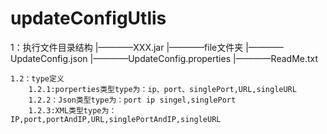 # updateConfigUtlis
1：执行文件目录结构
|————XXX.jar
|————file文件夹
	|————UpdateConfig.json
	|————UpdateConfig.properties
	|————ReadMe.txt
	
	1.2：type定义
  		1.2.1:porperties类型type为：ip、port、singlePort,URL,singleURL
  		1.2.2：Json类型type为：port ip singel,singlePort
  		1.2.3:XML类型type为：IP,port,portAndIP,URL,singlePortAndIP,singleURL
